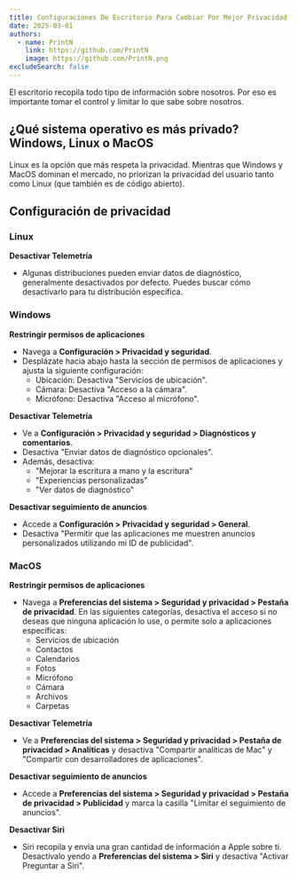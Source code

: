 ```yaml
---
title: Configuraciones De Escritorio Para Cambiar Por Mejor Privacidad
date: 2025-03-01
authors:
  - name: PrintN
    link: https://github.com/PrintN
    image: https://github.com/PrintN.png
excludeSearch: false
---
```

El escritorio recopila todo tipo de información sobre nosotros. Por eso es importante tomar el control y limitar lo que sabe sobre nosotros.

## ¿Qué sistema operativo es más privado? Windows, Linux o MacOS
Linux es la opción que más respeta la privacidad. Mientras que Windows y MacOS dominan el mercado, no priorizan la privacidad del usuario tanto como Linux (que también es de código abierto).

## Configuración de privacidad
### Linux
**Desactivar Telemetría** 
- Algunas distribuciones pueden enviar datos de diagnóstico, generalmente desactivados por defecto. Puedes buscar cómo desactivarlo para tu distribución específica.

### Windows
**Restringir permisos de aplicaciones** 
- Navega a **Configuración > Privacidad y seguridad**.
- Desplázate hacia abajo hasta la sección de permisos de aplicaciones y ajusta la siguiente configuración:
    - Ubicación: Desactiva "Servicios de ubicación".
    - Cámara: Desactiva "Acceso a la cámara".
    - Micrófono: Desactiva "Acceso al micrófono".

**Desactivar Telemetría** 
- Ve a **Configuración > Privacidad y seguridad > Diagnósticos y comentarios**.
- Desactiva "Enviar datos de diagnóstico opcionales".
- Además, desactiva:
    - "Mejorar la escritura a mano y la escritura"
    - "Experiencias personalizadas"
    - "Ver datos de diagnóstico"

**Desactivar seguimiento de anuncios**
- Accede a **Configuración > Privacidad y seguridad > General**.
- Desactiva "Permitir que las aplicaciones me muestren anuncios personalizados utilizando mi ID de publicidad".

### MacOS
**Restringir permisos de aplicaciones** 
- Navega a **Preferencias del sistema > Seguridad y privacidad > Pestaña de privacidad**. En las siguientes categorías, desactiva el acceso si no deseas que ninguna aplicación lo use, o permite solo a aplicaciones específicas:
    - Servicios de ubicación
    - Contactos
    - Calendarios
    - Fotos
    - Micrófono
    - Cámara
    - Archivos 
    - Carpetas

**Desactivar Telemetría** 
- Ve a **Preferencias del sistema > Seguridad y privacidad > Pestaña de privacidad > Analíticas** y desactiva "Compartir analíticas de Mac" y "Compartir con desarrolladores de aplicaciones".

**Desactivar seguimiento de anuncios**
- Accede a **Preferencias del sistema > Seguridad y privacidad > Pestaña de privacidad > Publicidad** y marca la casilla "Limitar el seguimiento de anuncios".

**Desactivar Siri**
- Siri recopila y envía una gran cantidad de información a Apple sobre ti. Desactívalo yendo a **Preferencias del sistema > Siri** y desactiva "Activar Preguntar a Siri".